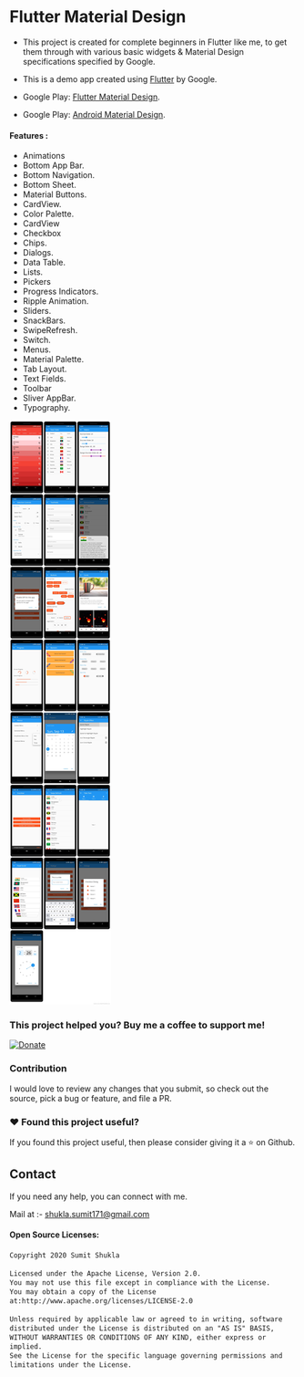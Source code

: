 # Flutter Material Design

- This project is created for complete beginners in Flutter like me, to get them through with various basic widgets & Material Design specifications specified by Google.

- This is a demo app created using [Flutter](https://flutter.dev/) by Google.

- Google Play: [Flutter Material Design](https://play.google.com/store/apps/details?id=com.materialdesignflutter).
- Google Play: [Android Material Design](https://play.google.com/store/apps/details?id=com.sumit.mymaterialdesign).

 #### Features :
- Animations
- Bottom App Bar.
- Bottom Navigation.
- Bottom Sheet.
- Material Buttons.
- CardView.
- Color Palette.
- CardView
- Checkbox
- Chips.
- Dialogs.
- Data Table.
- Lists.
- Pickers
- Progress Indicators.
- Ripple Animation.
- Sliders.
- SnackBars.
- SwipeRefresh.
- Switch.
- Menus.
- Material Palette.
- Tab Layout.
- Text Fields.
- Toolbar
- Sliver AppBar.
- Typography.

![image](https://github.com/SumitShukla007/Flutter_Material_Design/blob/master/images/flutter_md_images.jpg)


### This project helped you? Buy me a coffee to support me!
[![Donate](https://img.shields.io/badge/Donate-PayPal-green.svg)](https://www.paypal.com/paypalme/sumitshukla007)

### Contribution
I would love to review any changes that you submit, so check out the source, pick a bug or feature, and file a PR.

### :heart: Found this project useful?
If you found this project useful, then please consider giving it a :star: on Github.

## Contact
If you need any help, you can connect with me.

Mail at :- shukla.sumit171@gmail.com

#### Open Source Licenses:
    Copyright 2020 Sumit Shukla

    Licensed under the Apache License, Version 2.0.
    You may not use this file except in compliance with the License.
    You may obtain a copy of the License at:http://www.apache.org/licenses/LICENSE-2.0

    Unless required by applicable law or agreed to in writing, software
    distributed under the License is distributed on an "AS IS" BASIS,
    WITHOUT WARRANTIES OR CONDITIONS OF ANY KIND, either express or implied.
    See the License for the specific language governing permissions and
    limitations under the License.

